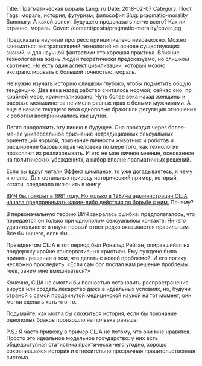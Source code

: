 Title: Прагматическая мораль
Lang: ru
Date: 2018-02-07
Category: Пост
Tags: мораль, история, футуризм, философия
Slug: pragmatic-morality
Summary: А какой аспект будущего предсказать легче всего? Как ни странно, мораль.
Cover: /content/posts/pragmatic-morality/cover.jpg

Предсказать научный прогресс принципиально невозможно. Можно заниматься экстраполяцией технологий на основе существующих знаний, и для научной фантастики это хорошая практика. Влияние технологий на жизнь людей теоретически предсказуемо, но слишком хаотично. Но есть один аспект цивилизации, который можно экстраполировать с большой точностью: мораль.

Не нужно изучать историю слишком глубоко, чтобы подметить общую тенденцию. Два века назад рабство считалось нормой; сейчас оно, по крайней мере, криминализовано. Чуть более века назад женщины и расовые меньшинства не имели равных прав с белыми мужчинами. А еще в начале текущего века однополые браки или регуляция отношения к роботам воспринимались как шутки. 

Легко продолжить эту линию в будущее. Она проходит через более-менее универсальное признание нетрадиционных сексуальных ориентаций нормой, признание личности животных и роботов и расширение базовых прав человека по мере того, как технологии позволяют их реализовывать. И это не мое личное мнение, основанное на политических убеждениях, а набор вполне прагматичных решений. 

Если вы вдруг читали [Эффект шимпанзе](ce.html), то уже догадываетесь, к чему я клоню. Для остальных приведу исторический пример, который, кстати, следовало включить в книгу.

[ВИЧ был открыт в 1981 году. Но только в 1987-м администрация США начала предпринимать какие-либо действия по борьбе с ним.](https://www.vanityfair.com/news/2015/11/reagan-administration-response-to-aids-crisis) Почему? 

В первоначальную теорию ВИЧ закралась ошибка: предполагалось, что передается он только при однополом сексуальном контакте. Ничего удивительного: в науке первый ответ редко оказывается правильным. Все бы ничего, если бы…

Президентом США в тот период был Рональд Рейган, опиравшийся на поддержку крайне консервативных христиан. Ему суждено было принять решение о том, что делать с новой проблемой. И его логику несложно проследить. «Если сам бог послал нам решение проблемы геев, зачем мне вмешиваться?» 

Конечно, США не смогли бы полностью остановить распространение вируса или создать лекарство даже в идеальных условиях, но, будучи страной с самой продвинутой медицинской наукой на тот момент, они могли сделать хоть что-то. 

Подумайте, как могла бы сложиться история, если бы признание однополых браков произошло на полвека раньше. 

P.S.: Я часто привожу в пример США не потому, что они мне нравятся. Просто это идеальное модельное государство: у них есть общедоступная статистика практически чего угодно, хорошо сохранившаяся история и относительно прозрачная правительственная система. 